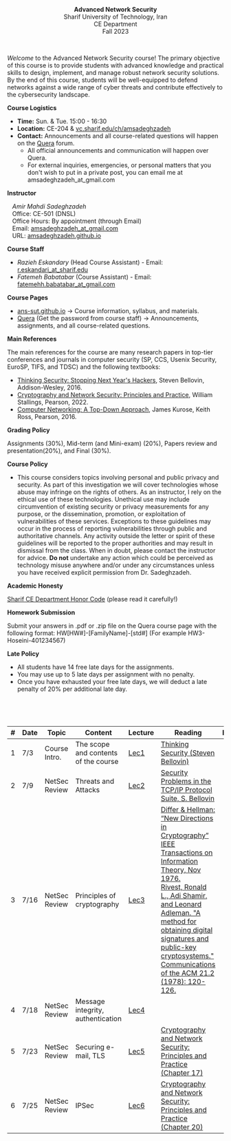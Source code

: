 <center><b>Advanced Network Security</b></center>
<center>Sharif University of Technology, Iran</center>
<center>CE Department</center>
<center>Fall 2023</center>


&nbsp;&nbsp;&nbsp;


_Welcome_ to the Advanced Network Security course! The primary objective of this course is to provide students with advanced knowledge and practical skills to design, implement, and manage robust network security solutions. By the end of this course, students will be well-equipped to defend networks against a wide range of cyber threats and contribute effectively to the cybersecurity landscape.



**Course Logistics**

   * **Time:** Sun. & Tue. 15:00 - 16:30
   * **Location:** CE-204 & [vc.sharif.edu/ch/amsadeghzadeh](https://vc.sharif.edu/ch/amsadeghzadeh)
   * **Contact:** Announcements and all course-related questions will happen on the [Quera](https://quera.org/course/add_to_course/course/14903/) forum. 
     * All official announcements and communication will happen over Quera.
     * For external inquiries, emergencies, or personal matters that you don't wish to put in a private post, you can email me at amsadeghzadeh_at_gmail.com



**Instructor**

&nbsp;&nbsp;&nbsp;_Amir Mahdi Sadeghzadeh_  
&nbsp;&nbsp;&nbsp;Office: CE-501 (DNSL)  
&nbsp;&nbsp;&nbsp;Office Hours: By appointment (through Email)  
&nbsp;&nbsp;&nbsp;Email: [amsadeghzadeh_at_gmail.com](mailto:amsadeghzadeh_at_gmail.com)  
&nbsp;&nbsp;&nbsp;URL: [amsadeghzadeh.github.io](https://amsadeghzadeh.github.io)



**Course Staff**

* _Razieh Eskandary_ (Head Course Assistant) - Email: [r.eskandari_at_sharif.edu](mailto:r.eskandari@sharif.edu )
* _Fatemeh Babatabar_ (Course Assistant) - Email: [fatemehh.babatabar_at_gmail.com](mailto:fatemehh.babatabar@gmail.com)




**Course Pages** 

* [ans-sut.github.io](ans-sut.github.io) -> Course information, syllabus, and materials.
* [Quera](https://quera.org/course/add_to_course/course/14903/) (Get the password from course staff) -> Announcements, assignments, and all course-related questions.



**Main References** 

The main references for the course are many research papers in top-tier conferences and journals in computer security (SP, CCS, Usenix Security, EuroSP, TIFS, and TDSC) and the following textbooks:

-   [Thinking Security: Stopping Next Year's Hackers](http://www.informit.com/store/thinking-security-stopping-next-years-hackers-9780134277547), Steven Bellovin, Addison-Wesley, 2016.
-   [Cryptography and Network Security: Principles and Practice](http://williamstallings.com/Cryptography/), William Stallings, Pearson, 2022.
-   [Computer Networking: A Top-Down Approach](https://gaia.cs.umass.edu/kurose_ross/online_lectures.htm), James Kurose, Keith Ross, Pearson, 2016.   




**Grading Policy**

Assignments (30%), Mid-term (and Mini-exam) (20%), Papers review and presentation(20%), and Final (30%).



**Course Policy**

-   This course considers topics involving personal and public privacy
    and security. As part of this investigation we will cover
    technologies whose abuse may infringe on the rights of others. As an
    instructor, I rely on the ethical use of these technologies.
    Unethical use may include circumvention of existing security or
    privacy measurements for any purpose, or the dissemination,
    promotion, or exploitation of vulnerabilities of these services.
    Exceptions to these guidelines may occur in the process of reporting
    vulnerabilities through public and authoritative channels. Any
    activity outside the letter or spirit of these guidelines will be
    reported to the proper authorities and may result in dismissal from
    the class. When in doubt, please contact the instructor for advice. **Do not**
    undertake any action which could be perceived as technology misuse
    anywhere and/or under any circumstances unless you have received
    explicit permission from Dr. Sadeghzadeh.



**Academic Honesty** 

[Sharif CE Department Honor Code](https://wiki.ce.sharif.edu/%D8%A2%DB%8C%DB%8C%D9%86_%D9%86%D8%A7%D9%85%D9%87/%D8%A2%D8%AF%D8%A7%D8%A8_%D9%86%D8%A7%D9%85%D9%87_%D8%A7%D9%86%D8%AC%D8%A7%D9%85_%D8%AA%D9%85%D8%B1%DB%8C%D9%86_%D9%87%D8%A7%DB%8C_%D8%AF%D8%B1%D8%B3%DB%8C) (please read it carefully!)



**Homework Submission**

Submit your answers in .pdf or .zip file on the Quera course page with the following format:
HW[HW#]-[FamilyName]-[std#] (For example HW3-Hoseini-401234567)



**Late Policy**

* All students have 14 free late days for the assignments.
* You may use up to 5 late days per assignment with no penalty.
* Once you have exhausted your free late days, we will deduct a late penalty of 20% per additional late day.


&nbsp;&nbsp;&nbsp;

&nbsp;&nbsp;&nbsp;

| # | Date  | Topic             | Content                                    | Lecture | Reading                                                                                                                                                                                                                                                                               | HWs |
|---|-------|-------------------|--------------------------------------------|---------|---------------------------------------------------------------------------------------------------------------------------------------------------------------------------------------------------------------------------------------------------------------------------------------|-----|
| 1 | 7/3 | Course Intro.     | The scope and contents of the course       | [Lec1](https://raw.githubusercontent.com/ans-sut/ans-sut.github.io/main/Lectures/Lec1.pdf)    | [Thinking Security (Steven Bellovin)](https://www.youtube.com/watch?v=VxlcaiZw4Qs&t=2570s)                                                                                                                                                                           |     |     
| 2 | 7/9 | NetSec Review    | Threats and Attacks       | [Lec2](https://raw.githubusercontent.com/ans-sut/ans-sut.github.io/main/Lectures/Lec2.pdf)    | [Security Problems in the TCP/IP Protocol Suite, S. Bellovin](https://sharif.edu/~kharrazi/courses/40817-941/reading/bellovin-tcp-ip.pdf)                                                                                                                                                                           |     |  
| 3 | 7/16 | NetSec Review    | Principles of cryptography       | [Lec3](https://raw.githubusercontent.com/ans-sut/ans-sut.github.io/main/Lectures/Lec3.pdf)    | [Differ & Hellman: “New Directions in Cryptography” IEEE Transactions on Information Theory, Nov 1976.](https://www-ee.stanford.edu/~hellman/publications/24.pdf)   <br> [Rivest, Ronald L., Adi Shamir, and Leonard Adleman. "A method for obtaining digital signatures and public-key cryptosystems." Communications of the ACM 21.2 (1978): 120-126.](https://dl.acm.org/doi/pdf/10.1145/359340.359342)                                                                                                                                                                       |     | 
| 4 | 7/18 | NetSec Review    | Message integrity, authentication      | [Lec4](https://raw.githubusercontent.com/ans-sut/ans-sut.github.io/main/Lectures/Lec4.pdf)    |                                                                                                                                                                          |     | 
| 5 | 7/23 | NetSec Review    | Securing e-mail, TLS      | [Lec5](https://raw.githubusercontent.com/ans-sut/ans-sut.github.io/main/Lectures/Lec5.pdf)    | [Cryptography and Network Security: Principles and Practice (Chapter 17)](http://williamstallings.com/Cryptography/)                                                                                                                                                                     |     | 
| 6 | 7/25 | NetSec Review    | IPSec     | [Lec6](https://raw.githubusercontent.com/ans-sut/ans-sut.github.io/main/Lectures/Lec6.pdf)    |   [Cryptography and Network Security: Principles and Practice (Chapter 20)](http://williamstallings.com/Cryptography/)                                                                                                                                                                          |     | 

